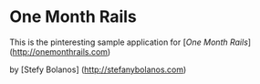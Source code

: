 # One Month Rails

This is the pinteresting sample application for
[*One Month Rails*] (http://onemonthrails.com)

by [Stefy Bolanos] (http://stefanybolanos.com)
